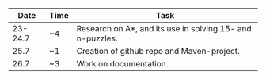Date    | Time | Task
---     | ---  | ---
23-24.7 | ~4   | Research on A*, and its use in solving 15- and n-puzzles.
25.7    | ~1   | Creation of github repo and Maven-project.
26.7    | ~3   | Work on documentation.
